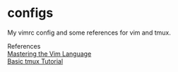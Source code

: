 # **configs**

My vimrc config and some references for vim and tmux.

References<br>
[Mastering the Vim Language](https://www.youtube.com/watch?v=wlR5gYd6um0)<br>
[Basic tmux Tutorial](https://www.youtube.com/watch?v=BHhA_ZKjyxo)
